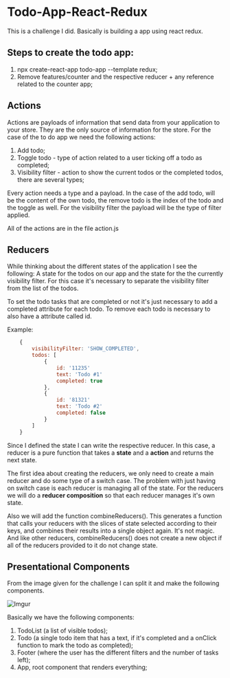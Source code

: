 # Todo-App-React-Redux

This is a challenge I did. Basically is building a app using react redux.


## Steps to create the todo app:
1. npx create-react-app todo-app --template redux;
2. Remove features/counter and the respective reducer + any reference related to the counter app;

## Actions

Actions are payloads of information that send data from your application to your store. They are the only source of information for the store.
For the case of the to do app we need the following actions:

1. Add todo;
2. Toggle todo - type of action related to a user ticking off a todo as completed;
3. Visibility filter - action to show the current todos or the completed todos, there are several types;

Every action needs a type and a payload. In the case of the add todo, will be the content of the own todo, the remove todo is the index of the todo and the toggle as well. For the visibility filter the payload will be the type of filter applied.

All of the actions are in the file action.js

## Reducers
While thinking about the different states of the application I see the following:
A state for the todos on our app and the state for the the currently visibility filter. For this case it's necessary to separate the visibility filter from the list of the todos.

To set the todo tasks that are completed or not it's just necessary to add a completed attribute for each todo. To remove each todo is necessary to also have a attribute called id.

Example:
```Javascript
    {
        visibilityFilter: 'SHOW_COMPLETED',
        todos: [
            {
                id: '11235'
                text: 'Todo #1'
                completed: true
            },
            {
                id: '81321'
                text: 'Todo #2'
                completed: false
            }
        ]
    }
```

Since I defined the state I can write the respective reducer. In this case, a reducer is a pure function that takes a **state** and a **action** and returns the next state.

The first idea about creating the reducers, we only need to create a main reducer and do some type of a switch case.
The problem with just having on switch case is each reducer is managing all of the state. For the reducers we will do a **reducer composition** so that each reducer manages it's own state.

Also we will add the function combineReducers(). This generates a function that calls your reducers with the slices of state selected according to their keys, and combines their results into a single object again. It's not magic. And like other reducers, combineReducers() does not create a new object if all of the reducers provided to it do not change state.


## Presentational Components

From the image given for the challenge I can split it and make the following components.

![Imgur](https://imgur.com/nCFPP4b.png)

Basically we have the following components:
1. TodoList (a list of visible todos);
2. Todo (a single todo item that has a text, if it's completed and a onClick function to mark the todo as completed);
3. Footer (where the user has the different filters and the number of tasks left);
4. App, root component that renders everything;

